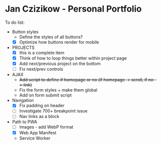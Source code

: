 # Jan Czizikow - Personal Portfolio
To do list:
* Button styles
    * Define the styles of all buttons?
    - [x] Optimize how buttons render for mobile
* PROJECTS
    - [x] this is a complete item
    - [x] Think of how to loop things better within project page
    - [x] Add next/previous project on the bottom
    - [ ] Fix next/prev controls
* AJAX
    * <s>Add script to define if homepage or no (if homepage -> scroll, if no -> link)</s>
    * Fix the form styles + make them global
    * Add on form submit script
* Navigation
    - [x] Fix padding on header
    - [ ] Investigate 700+ breakpoint issue
    - [ ] Nav links as a block
* Path to PWA
    - [ ] Images - add WebP format
    - [x] Web App Manifest
    * Service Worker
